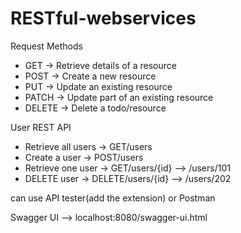 # RESTful-webservices

Request Methods
* GET -> Retrieve details of a resource
* POST -> Create a new resource
* PUT -> Update an existing resource
* PATCH -> Update part of an existing resource
* DELETE -> Delete a todo/resource

User REST API
* Retrieve all users ->  GET/users
* Create a user -> POST/users
* Retrieve one user -> GET/users/{id}  --> /users/101
* DELETE user -> DELETE/users/{id}  --> /users/202

can use API tester(add the extension) or Postman 

Swagger UI --> localhost:8080/swagger-ui.html
